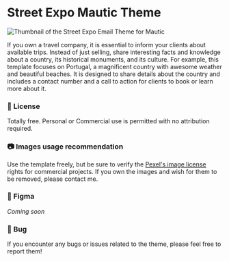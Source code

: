 # Street Expo Mautic Theme

![Thumbnail of the Street Expo Email Theme for Mautic](https://github.com/ricfreire/mautic-theme-streetexpo/assets/149018829/b1170e14-3514-44cb-b759-e34c4126b716)


If you own a travel company, it is essential to inform your clients about available trips. Instead of just selling, share interesting facts and knowledge about a country, its historical monuments, and its culture. For example, this template focuses on Portugal, a magnificent country with awesome weather and beautiful beaches. It is designed to share details about the country and includes a contact number and a call to action for clients to book or learn more about it.

### 📜 License

Totally free. Personal or Commercial use is permitted with no attribution required.

### 📷 Images usage recommendation

Use the template freely, but be sure to verify the [Pexel's image license](https://www.pexels.com/license/) rights for commercial projects.
If you own the images and wish for them to be removed, please contact me.

### 🎨 Figma

*Coming soon*

### 🐛 Bug

If you encounter any bugs or issues related to the theme, please feel free to report them!
